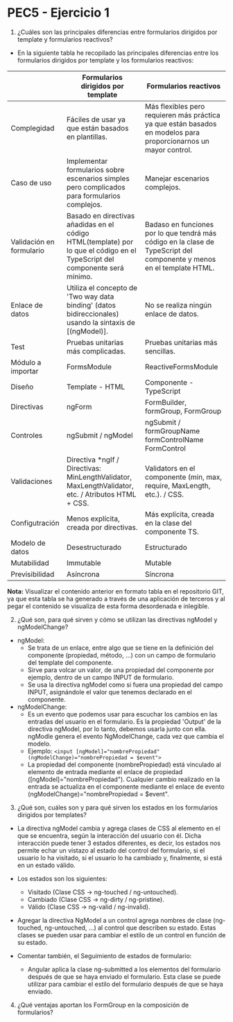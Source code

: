 # PEC5 - Ejercicio 1

1. ¿Cuáles son las principales diferencias entre formularios dirigidos por template y formularios reactivos?

  - En la siguiente tabla he recopilado las principales diferencias entre los formularios dirigidos por template y los formularios reactivos:

  |                          	| Formularios dirigidos por template                                                                                           	| Formularios reactivos                                                                                                   	|
|--------------------------	|------------------------------------------------------------------------------------------------------------------------------	|-------------------------------------------------------------------------------------------------------------------------	|
| Complegidad              	| Fáciles de usar ya que están basados en plantillas.                                                                          	| Más flexibles pero requieren más práctica ya que están basados en modelos para  proporcionarnos un mayor control.       	|
| Caso de uso              	| Implementar formularios sobre escenarios simples pero complicados para formularios complejos.                                	| Manejar escenarios complejos.                                                                                           	|
| Validación en formulario 	| Basado en directivas añadidas en el código HTML(template) por lo que el código en el  TypeScript del componente será mínimo. 	| Badaso en funciones por lo que tendrá más  código en la clase de TypeScript del componente y menos en el template HTML. 	|
| Enlace de datos          	| Utiliza el concepto de 'Two way data binding' (datos bidireccionales) usando la sintaxis de [(ngModel)].                     	| No se realiza ningún enlace de datos.                                                                                   	|
| Test                     	| Pruebas unitarias más complicadas.                                                                                           	| Pruebas unitarias más sencillas.                                                                                        	|
| Módulo a importar        	| FormsModule                                                                                                                  	| ReactiveFormsModule                                                                                                     	|
| Diseño                   	| Template - HTML                                                                                                              	| Componente - TypeScript                                                                                                 	|
| Directivas               	| ngForm                                                                                                                       	| FormBuilder, formGroup, FormGroup                                                                                       	|
| Controles                	| ngSubmit / ngModel                                                                                                           	| ngSubmit / formGroupName formControlName  FormControl                                                                   	|
| Validaciones             	| Directiva *ngIf / Directivas: MinLengthValidator, MaxLengthValidator, etc. / Atributos HTML + CSS.                           	| Validators en el componente (min, max, require,  MaxLength, etc.). / CSS.                                               	|
| Configutración           	| Menos explícita, creada por directivas.                                                                                      	| Más explícita, creada en la clase del componente TS.                                                                    	|
| Modelo de datos          	| Desestructurado                                                                                                              	| Estructurado                                                                                                            	|
| Mutabilidad              	| Immutable                                                                                                                    	| Mutable                                                                                                                 	|
| Previsibilidad           	| Asíncrona                                                                                                                    	| Síncrona                                                                                                                	|


**Nota:** Visualizar el contenido anterior en formato tabla en el repositorio GIT, ya que esta tabla se ha generado a través de una aplicación de terceros y al pegar el contenido se visualiza de esta forma desordenada e inlegible.

2. ¿Qué son, para qué sirven y cómo se utilizan las directivas ngModel y ngModelChange?

- ngModel:
   - Se trata de un enlace, entre algo que se tiene en la definición del componente (propiedad, método, ...) con un campo de formulario del template del componente.
   - Sirve para volcar un valor, de una propiedad del componente por ejemplo, dentro de un campo INPUT de formulario.
   - Se usa la directiva ngModel como si fuera una propiedad del campo INPUT, asignándole el valor que tenemos declarado en el componente.
- ngModelChange:
   - Es un evento que podemos usar para escuchar los cambios en las entradas del usuario en el formulario. Es la propiedad 'Output' de la directiva ngModel, por lo tanto, debemos usarla junto con ella. ngModle genera el evento NgModelChange, cada vez que cambia el modelo.
   - Ejemplo: <code><input [ngModel]="nombrePropiedad" (ngModelChange)="nombrePropiedad = $event"></code>
   - La propiedad del componente (nombrePropiedad) está vinculado al elemento de entrada mediante el enlace de propiedad ([ngModel]="nombrePropiedad"). Cualquier cambio realizado en la entrada se actualiza en el componente mediante el enlace de evento (ngModelChange)="nombrePropiedad = $event".

3. ¿Qué son, cuáles son y para qué sirven los estados en los formularios dirigidos por templates?

- La directiva ngModel cambia y agrega clases de CSS al elemento en el que se encuentra, según la interacción del usuario con él. Dicha interacción puede tener 3 estados diferentes, es decir, los estados nos permite echar un vistazo al estado del control del formulario, si el usuario lo ha visitado, si el usuario lo ha cambiado y, finalmente, si está en un estado válido.

- Los estados son los siguientes: 
   - Visitado (Clase CSS -> ng-touched / ng-untouched).
   - Cambiado (Clase CSS -> ng-dirty / ng-pristine).
   - Válido (Clase CSS -> ng-valid / ng-invalid).

- Agregar la directiva NgModel a un control agrega nombres de clase (ng-touched, ng-untouched, ...) al control que describen su estado. Estas clases se pueden usar para cambiar el estilo de un control en función de su estado.

- Comentar también, el Seguimiento de estados de formulario:
   - Angular aplica la clase ng-submitted a los elementos del formulario después de que se haya enviado el formulario. Esta clase se puede utilizar para cambiar el estilo del formulario después de que se haya enviado.

4. ¿Qué ventajas aportan los FormGroup en la composición de formularios?